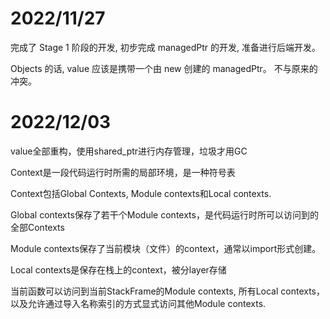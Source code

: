 # 2022/11/27

完成了 Stage 1 阶段的开发, 初步完成 managedPtr 的开发, 准备进行后端开发。

Objects 的话, value 应该是携带一个由 new 创建的 managedPtr。 不与原来的冲突。

# 2022/12/03

value全部重构，使用shared_ptr进行内存管理，垃圾才用GC

Context是一段代码运行时所需的局部环境，是一种符号表

Context包括Global Contexts, Module contexts和Local contexts.

Global contexts保存了若干个Module contexts，是代码运行时所可以访问到的全部Contexts

Module contexts保存了当前模块（文件）的context，通常以import形式创建。

Local contexts是保存在栈上的context，被分layer存储

当前函数可以访问到当前StackFrame的Module contexts,
所有Local contexts，
以及允许通过导入名称索引的方式显式访问其他Module contexts. 